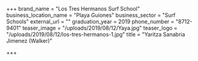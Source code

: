 +++
brand_name = "Los Tres Hermanos Surf School"
business_location_name = "Playa Guiones"
business_sector = "Surf Schools"
external_url = ""
graduation_year = 2019
phone_number = "8712-9401"
teaser_image = "/uploads/2019/08/12/Yaya.jpg"
teaser_logo = "/uploads/2019/08/12/los-tres-hermanos-1.jpg"
title = "Yaritza Sanabria Jimenez (Walker)"

+++
